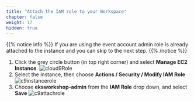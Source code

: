 ```yaml
---
title: "Attach the IAM role to your Workspace"
chapter: false
weight: 17
hidden: true
---
```

{{% notice info %}}
If you are using the event account admin role is already attached to the instance and you can skip to the next step.
{{% /notice %}}

1. Click the grey circle button (in top right corner) and select **Manage EC2 Instance**.
![cloud9Role](/images/prerequisites/cloud9-role.png)
1. Select the instance, then choose **Actions / Security / Modify IAM Role**
![c9instancerole](/images/prerequisites/c9instancerole.png)
1. Choose **eksworkshop-admin** from the **IAM Role** drop down, and select **Save**
![c9attachrole](/images/prerequisites/c9attachrole.png)
